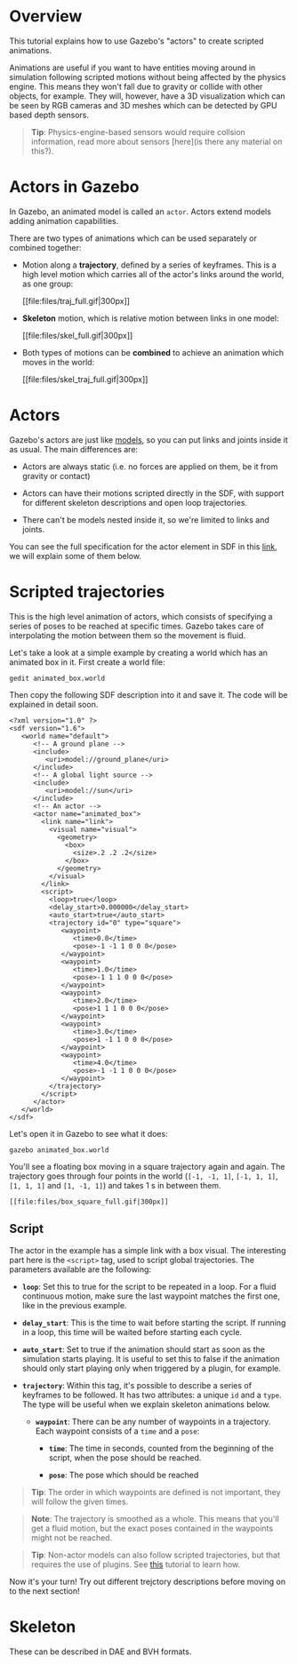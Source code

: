 # Overview

This tutorial explains how to use Gazebo's "actors" to create scripted animations.

Animations are useful if you want to have entities moving around in simulation
following scripted motions without being affected by the physics engine.
This means they won't fall due to gravity or collide with other objects, for
example. They will, however, have a 3D visualization which can be seen by RGB
cameras and 3D meshes which can be detected by GPU based depth sensors.

> **Tip**: Physics-engine-based sensors would require collsion information, read
more about sensors [here](is there any material on this?).

# Actors in Gazebo

In Gazebo, an animated model is called an `actor`. Actors extend models adding
animation capabilities.

There are two types of animations which can be used separately or combined
together:

* Motion along a **trajectory**, defined by a series of keyframes. This is a
high level motion which carries all of the actor's links around the world,
as one group:

    [[file:files/traj_full.gif|300px]]

* **Skeleton** motion, which is relative motion between links in one model:

    [[file:files/skel_full.gif|300px]]

* Both types of motions can be **combined** to achieve an animation which moves
in the world:

    [[file:files/skel_traj_full.gif|300px]]

# Actors

Gazebo's actors are just like
[models](http://gazebosim.org/tutorials?tut=build_model),
so you can put links and joints inside it as usual. The main differences are:

* Actors are always static (i.e. no forces are applied on them, be it from
gravity or contact)

* Actors can have their motions scripted directly in the SDF, with support for
different skeleton descriptions and open loop trajectories.

* There can't be models nested inside it, so we're limited to links and joints.

You can see the full specification for the actor element in SDF in this
[link](http://sdformat.org/spec?ver=1.6&elem=actor),
we will explain some of them below.

# Scripted trajectories

This is the high level animation of actors, which consists of specifying
a series of poses to be reached at specific times. Gazebo takes care of
interpolating the motion between them so the movement is fluid.

Let's take a look at a simple example by creating a world which has an
animated box in it. First create a world file:

    gedit animated_box.world

Then copy the following SDF description into it and save it. The code will be
explained in detail soon.

    <?xml version="1.0" ?>
    <sdf version="1.6">
       <world name="default">
          <!-- A ground plane -->
          <include>
             <uri>model://ground_plane</uri>
          </include>
          <!-- A global light source -->
          <include>
             <uri>model://sun</uri>
          </include>
          <!-- An actor -->
          <actor name="animated_box">
            <link name="link">
              <visual name="visual">
                <geometry>
                  <box>
                    <size>.2 .2 .2</size>
                  </box>
                </geometry>
              </visual>
            </link>
            <script>
              <loop>true</loop>
              <delay_start>0.000000</delay_start>
              <auto_start>true</auto_start>
              <trajectory id="0" type="square">
                 <waypoint>
                    <time>0.0</time>
                    <pose>-1 -1 1 0 0 0</pose>
                 </waypoint>
                 <waypoint>
                    <time>1.0</time>
                    <pose>-1 1 1 0 0 0</pose>
                 </waypoint>
                 <waypoint>
                    <time>2.0</time>
                    <pose>1 1 1 0 0 0</pose>
                 </waypoint>
                 <waypoint>
                    <time>3.0</time>
                    <pose>1 -1 1 0 0 0</pose>
                 </waypoint>
                 <waypoint>
                    <time>4.0</time>
                    <pose>-1 -1 1 0 0 0</pose>
                 </waypoint>
              </trajectory>
            </script>
          </actor>
       </world>
    </sdf>


Let's open it in Gazebo to see what it does:

    gazebo animated_box.world

You'll see a floating box moving in a square trajectory again and again. The
trajectory goes through four points in the world (`[-1, -1, 1]`, `[-1, 1, 1]`,
`[1, 1, 1]` and `[1, -1, 1]`) and takes 1 s in between them.

    [[file:files/box_square_full.gif|300px]]

## Script

The actor in the example has a simple link with a box visual. The interesting
part here is the `<script>` tag, used to script global trajectories. The
parameters available are the following:

* **`loop`**: Set this to true for the script to be repeated in a loop. For a
fluid continuous motion, make sure the last waypoint matches the first one,
like in the previous example.

* **`delay_start`**: This is the time to wait before starting the script. If
running in a loop, this time will be waited before starting each cycle.

* **`auto_start`**: Set to true if the animation should start as soon as the
simulation starts playing. It is useful to set this to false if the animation
should only start playing only when triggered by a plugin, for example.

* **`trajectory`**: Within this tag, it's possible to describe a series of
keyframes to be followed. It has two attributes: a unique `id` and a `type`. The
type will be useful when we explain skeleton animations below.

    * **`waypoint`**: There can be any number of waypoints in a trajectory. Each
      waypoint consists of a `time` and a `pose`:

        * **`time`**: The time in seconds, counted from the beginning of the
          script, when the pose should be reached.

        * **`pose`**: The pose which should be reached

> **Tip**: The order in which waypoints are defined is not important, they will
follow the given times.

> **Note**: The trajectory is smoothed as a whole. This means that you'll get a
fluid motion, but the exact poses contained in the waypoints might not be reached.

> **Tip**: Non-actor models can also follow scripted trajectories, but that
requires the use of plugins. See
[this](http://gazebosim.org/tutorials?tut=animated_box)
tutorial to learn how.

Now it's your turn! Try out different trejctory descriptions before moving on to
the next section!

# Skeleton

These can be described in DAE and BVH formats.
